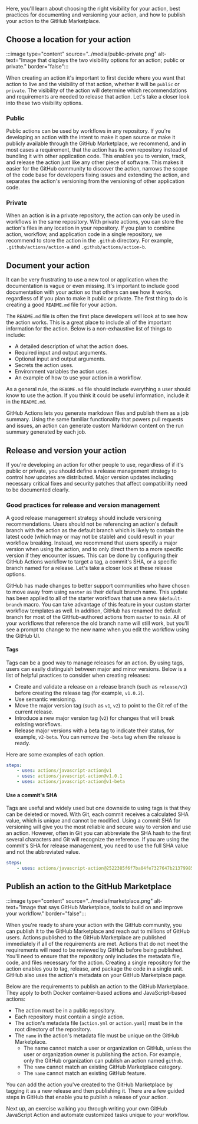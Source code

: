 Here, you'll learn about choosing the right visibility for your action, best practices for documenting and versioning your action, and how to publish your action to the GitHub Marketplace. 

## Choose a location for your action

:::image type="content" source="../media/public-private.png" alt-text="Image that displays the two visibility options for an action; public or private." border="false":::

When creating an action it's important to first decide where you want that action to live and the visibility of that action, whether it will be `public` or `private`. The visibility of the action will determine which recommendations and requirements are needed to release that action. Let's take a closer look into these two visibility options.

### Public

Public actions can be used by workflows in any repository. If you're developing an action with the intent to make it open source or make it publicly available through the GitHub Marketplace, we recommend, and in most cases a requirement, that the action has its own repository instead of bundling it with other application code. This enables you to version, track, and release the action just like any other piece of software. This makes it easier for the GitHub community to discover the action, narrows the scope of the code base for developers fixing issues and extending the action, and separates the action's versioning from the versioning of other application code.

### Private

When an action is in a private repository, the action can only be used in workflows in the same repository. With private actions, you can store the action's files in any location in your repository. If you plan to combine action, workflow, and application code in a single repository, we recommend to store the action in the `.github` directory. For example, `.github/actions/action-a` and `.github/actions/action-b`.

## Document your action

It can be very frustrating to use a new tool or application when the documentation is vague or even missing. It's important to include good documentation with your action so that others can see how it works, regardless of if you plan to make it public or private. The first thing to do is creating a good `README.md` file for your action.

The `README.md` file is often the first place developers will look at to see how the action works. This is a great place to include all of the important information for the action. Below is a non-exhaustive list of things to include:

- A detailed description of what the action does.
- Required input and output arguments.
- Optional input and output arguments.
- Secrets the action uses.
- Environment variables the action uses.
- An example of how to use your action in a workflow.

As a general rule, the `README.md` file should include everything a user should know to use the action. If you think it could be useful information, include it in the `README.md`.

GitHub Actions lets you generate markdown files and publish them as a job summary. Using the same familiar functionality that powers pull requests and issues, an action can generate custom Markdown content on the run summary generated by each job.

## Release and version your action

If you're developing an action for other people to use, regardless of if it's public or private, you should define a release management strategy to control how updates are distributed. Major version updates including necessary critical fixes and security patches that affect compatibility need to be documented clearly.

### Good practices for release and version management

A good release management strategy should include versioning recommendations. Users should not be referencing an action's default branch with the action as the default branch which is likely to contain the latest code (which may or may not be stable) and could result in your workflow breaking. Instead, we recommend that users specify a major version when using the action, and to only direct them to a more specific version if they encounter issues. This can be done by configuring their GitHub Actions workflow to target a tag, a commit's SHA, or a specific branch named for a release. Let's take a closer look at these release options.

GitHub has made changes to better support communities who have chosen to move away from using `master` as their default branch name. This update has been applied to all of the starter workflows that use a new `$default-branch` macro. You can take advantage of this feature in your custom starter workflow templates as well. In addition, GitHub has renamed the default branch for most of the GitHub-authored actions from `master` to `main`. All of your workflows that reference the old branch name will still work, but you’ll see a prompt to change to the new name when you edit the workflow using the GitHub UI. 

#### Tags

Tags can be a good way to manage releases for an action. By using tags, users can easily distinguish between major and minor versions. Below is a list of helpful practices to consider when creating releases:

- Create and validate a release on a release branch (such as `release/v1`) before creating the release tag (for example, `v1.0.2`).
- Use semantic versioning.
- Move the major version tag (such as `v1`, `v2`) to point to the Git ref of the current release.
- Introduce a new major version tag (`v2`) for changes that will break existing workflows.
- Release major versions with a beta tag to indicate their status, for example, `v2-beta`. You can remove the `-beta` tag when the release is ready.

Here are some examples of each option.

```yml
steps:
    - uses: actions/javascript-action@v1
    - uses: actions/javascript-action@v1.0.1
    - uses: actions/javascript-action@v1-beta
```

#### Use a commit's SHA

Tags are useful and widely used but one downside to using tags is that they can be deleted or moved. With Git, each commit receives a calculated SHA value, which is unique and cannot be modified. Using a commit SHA for versioning will give you the most reliable and secure way to version and use an action. However, often in Git you can abbreviate the SHA hash to the first several characters and Git will recognize the reference. If you are using the commit's SHA for release management, you need to use the full SHA value and not the abbreviated value.

```yml
steps:
    - uses: actions/javascript-action@2522385f6f7ba04fe7327647b213799853a8f55c
```

## Publish an action to the GitHub Marketplace

:::image type="content" source="../media/marketplace.png" alt-text="Image that says GitHub Marketplace, tools to build on and improve your workflow." border="false":::

When you're ready to share your action with the GitHub community, you can publish it to the GitHub Marketplace and reach out to millions of GitHub users. Actions published to the GitHub Marketplace are published immediately if all of the requirements are met. Actions that do not meet the requirements will need to be reviewed by GitHub before being published. You'll need to ensure that the repository only includes the metadata file, code, and files necessary for the action. Creating a single repository for the action enables you to tag, release, and package the code in a single unit. GitHub also uses the action's metadata on your GitHub Marketplace page.

Below are the requirements to publish an action to the GitHub Marketplace. They apply to both Docker container-based actions and JavaScript-based actions:

- The action must be in a public repository.
- Each repository must contain a single action.
- The action's metadata file (`action.yml` or `action.yaml`) must be in the root directory of the repository.
- The `name` in the action's metadata file must be unique on the GitHub Marketplace.
     - The name cannot match a user or organization on GitHub, unless the user or organization owner is publishing the action. For example, only the GitHub organization can publish an action named `github`.
     - The `name` cannot match an existing GitHub Marketplace category.
     - The `name` cannot match an existing GitHub feature.

You can add the action you've created to the GitHub Marketplace by tagging it as a new release and then publishing it. There are a few guided steps in GitHub that enable you to publish a release of your action. 

Next up, an exercise walking you through writing your own GitHub JavaScript Action and automate customized tasks unique to your workflow.

